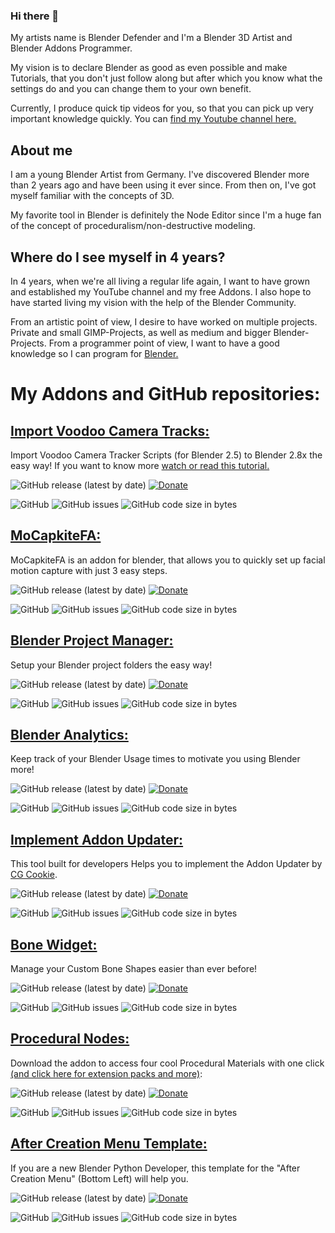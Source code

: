 ### Hi there 👋

My artists name is Blender Defender and I'm a Blender 3D Artist and Blender Addons Programmer.

My vision is to declare Blender as good as even possible and make Tutorials, that you don't just follow along but after which you know what the settings do and you can change them to your own benefit. 

Currently, I produce quick tip videos for you, so that you can pick up very important knowledge quickly. You can [find my Youtube channel here.](https://www.youtube.com/channel/UCye7Q9pi_3WlW4G7h8DNCWw)

## About me

I am a young Blender Artist from Germany. I've discovered Blender more than 2 years ago and have been using it ever since. From then on, I've got myself familiar with the concepts of 3D.


My favorite tool in Blender is definitely the Node Editor since I'm a huge fan of the concept of proceduralism/non-destructive modeling.

## Where do I see myself in 4 years?

In 4 years, when we're all living a regular life again, I want to have grown and established my YouTube channel and my free Addons. I also hope to have started living my vision with the help of the Blender Community.

From an artistic point of view, I desire to have worked on multiple projects. Private and small GIMP-Projects, as well as medium and bigger Blender-Projects.
From a programmer point of view, I want to have a good knowledge so I can program for [Blender.](https://www.blender.org/)


# My Addons and GitHub repositories:

## [Import Voodoo Camera Tracks:](https://github.com/BlenderDefender/io_voodoo_tracks)
Import Voodoo Camera Tracker Scripts (for Blender 2.5) to Blender 2.8x the easy way!
If you want to know more [watch or read this tutorial.](https://defenderblender.artstation.com/pages/voodoo-tracker-is-outdated-but-heres-how-you-can-still-use-it-in-blender)

![GitHub release (latest by date)](https://img.shields.io/github/v/release/BlenderDefender/io_voodoo_tracks?label=Version&style=for-the-badge)
[![Donate](https://img.shields.io/badge/DONATE!%20Funding%20Goal%3A%20%241000%20(1%20Week%20Developer%20Time)-%2410-red?style=for-the-badge&logo=paypal)](https://www.paypal.com/donate?hosted_button_id=5XJLJRSZW7Q9A)

![GitHub](https://img.shields.io/github/license/BlenderDefender/io_voodoo_tracks?color=green&style=for-the-badge)
![GitHub issues](https://img.shields.io/github/issues/BlenderDefender/io_voodoo_tracks?style=for-the-badge)
![GitHub code size in bytes](https://img.shields.io/github/languages/code-size/BlenderDefender/io_voodoo_tracks?style=for-the-badge)


## [MoCapkiteFA:](https://github.com/BlenderDefender/MoCapkiteFA)
MoCapkiteFA is an addon for blender, that allows you to quickly set up facial motion capture with just 3 easy steps.

![GitHub release (latest by date)](https://img.shields.io/github/v/release/BlenderDefender/MoCapkiteFA?label=Version&style=for-the-badge)
[![Donate](https://img.shields.io/badge/DONATE!%20Funding%20Goal%3A%20%24140%20(1%20Day%20Developer%20Time)-%240-red?style=for-the-badge&logo=paypal)](https://www.paypal.com/donate?hosted_button_id=G55AG65MPHLM6)

![GitHub](https://img.shields.io/github/license/BlenderDefender/MoCapkiteFA?color=green&style=for-the-badge)
![GitHub issues](https://img.shields.io/github/issues/BlenderDefender/MoCapkiteFA?style=for-the-badge)
![GitHub code size in bytes](https://img.shields.io/github/languages/code-size/BlenderDefender/MoCapkiteFA?style=for-the-badge)


## [Blender Project Manager:](https://github.com/BlenderDefender/blender_project_manager)
Setup your Blender project folders the easy way! 

![GitHub release (latest by date)](https://img.shields.io/github/v/release/BlenderDefender/blender_project_starter?label=Version&style=for-the-badge)
[![Donate](https://img.shields.io/badge/DONATE!%20Funding%20Goal%3A%20%241000%20(1%20Week%20Developer%20Time)-%243-red?style=for-the-badge&logo=paypal)](https://www.paypal.com/donate?hosted_button_id=DZE9NFSFPFMYS)

![GitHub](https://img.shields.io/github/license/BlenderDefender/blender_project_starter?color=green&style=for-the-badge)
![GitHub issues](https://img.shields.io/github/issues/BlenderDefender/blender_project_starter?style=for-the-badge)
![GitHub code size in bytes](https://img.shields.io/github/languages/code-size/BlenderDefender/blender_project_starter?style=for-the-badge)


## [Blender Analytics:](https://github.com/BlenderDefender/Blender-Analytics)
Keep track of your Blender Usage times to motivate you using Blender more! 

![GitHub release (latest by date)](https://img.shields.io/github/v/release/BlenderDefender/Blender-Analytics?label=Version&style=for-the-badge)
[![Donate](https://img.shields.io/badge/DONATE!%20Funding%20Goal%3A%20%24140%20(1%20Day%20Developer%20Time)-%245-red?style=for-the-badge&logo=paypal)](https://www.paypal.com/donate?hosted_button_id=TPH9D4NXRDP9Y)

![GitHub](https://img.shields.io/github/license/BlenderDefender/Blender-Analytics?color=green&style=for-the-badge)
![GitHub issues](https://img.shields.io/github/issues/BlenderDefender/Blender-Analytics?style=for-the-badge)
![GitHub code size in bytes](https://img.shields.io/github/languages/code-size/BlenderDefender/Blender-Analytics?style=for-the-badge)


## [Implement Addon Updater:](https://github.com/BlenderDefender/implement_addon_updater)
This tool built for developers Helps you to implement the Addon Updater by [CG Cookie](https://github.com/CGCookie/blender-addon-updater).

![GitHub release (latest by date)](https://img.shields.io/github/v/release/BlenderDefender/implement_addon_updater?label=Version&style=for-the-badge)
[![Donate](https://img.shields.io/badge/DONATE!%20Funding%20Goal%3A%20%24280%20(2%20Days%20Developer%20Time)-%240-red?style=for-the-badge&logo=paypal)](https://www.paypal.com/donate?hosted_button_id=HFM7R3K9VXEXJ)

![GitHub](https://img.shields.io/github/license/BlenderDefender/implement_addon_updater?color=green&style=for-the-badge)
![GitHub issues](https://img.shields.io/github/issues/BlenderDefender/implement_addon_updater?style=for-the-badge)
![GitHub code size in bytes](https://img.shields.io/github/languages/code-size/BlenderDefender/implement_addon_updater?style=for-the-badge)



## [Bone Widget:](https://github.com/BlenderDefender/boneWidget)
Manage your Custom Bone Shapes easier than ever before!

![GitHub release (latest by date)](https://img.shields.io/github/v/release/BlenderDefender/boneWidget?label=Version&style=for-the-badge)
[![Donate](https://img.shields.io/badge/DONATE!%20Funding%20Goal%3A%20%24560%20(4%20Days%20Developer%20Time)-%240-red?style=for-the-badge&logo=paypal)](https://www.paypal.com/donate?hosted_button_id=TXWH8AL9UJDUJ)

![GitHub](https://img.shields.io/github/license/BlenderDefender/boneWidget?color=green&style=for-the-badge)
![GitHub issues](https://img.shields.io/github/issues/BlenderDefender/boneWidget?style=for-the-badge)
![GitHub code size in bytes](https://img.shields.io/github/languages/code-size/BlenderDefender/boneWidget?style=for-the-badge)


## [Procedural Nodes:](https://github.com/BlenderDefender/ProceduralNodes)
Download the addon to access four cool Procedural Materials with one click [(and click here for extension packs and more)](https://gumroad.com/blenderdefender):

![GitHub release (latest by date)](https://img.shields.io/github/v/release/BlenderDefender/ProceduralNodes?label=Version&style=for-the-badge)
[![Donate](https://img.shields.io/badge/DONATE!%20Funding%20Goal%3A%20%24140%20(1%20Day%20Developer%20Time)-%240-red?style=for-the-badge&logo=paypal)](https://www.paypal.com/donate?hosted_button_id=WNJX7UUG4W6P2)

![GitHub](https://img.shields.io/github/license/BlenderDefender/ProceduralNodes?color=green&style=for-the-badge)
![GitHub issues](https://img.shields.io/github/issues/BlenderDefender/ProceduralNodes?style=for-the-badge)
![GitHub code size in bytes](https://img.shields.io/github/languages/code-size/BlenderDefender/ProceduralNodes?style=for-the-badge)


## [After Creation Menu Template:](https://github.com/BlenderDefender/After-Creation-Menu-Template)
If you are a new Blender Python Developer, this template for the "After Creation Menu" (Bottom Left) will help you.

![GitHub release (latest by date)](https://img.shields.io/github/v/release/BlenderDefender/After-Creation-Menu-Template?label=Version&style=for-the-badge)
[![Donate](https://img.shields.io/badge/DONATE!%20Funding%20Goal%3A%20%2440%20(2%20Hours%20Developer%20Time)-%240-red?style=for-the-badge&logo=paypal)](https://www.paypal.com/donate?hosted_button_id=94EG5KLXM6WWU)

![GitHub](https://img.shields.io/github/license/BlenderDefender/After-Creation-Menu-Template?color=green&style=for-the-badge)
![GitHub issues](https://img.shields.io/github/issues/BlenderDefender/After-Creation-Menu-Template?style=for-the-badge)
![GitHub code size in bytes](https://img.shields.io/github/languages/code-size/BlenderDefender/After-Creation-Menu-Template?style=for-the-badge)


<!--
**BlenderDefender/BlenderDefender** is a ✨ _special_ ✨ repository because its `README.md` (this file) appears on your GitHub profile.

Here are some ideas to get you started:

- 🔭 I’m currently working on ...
- 🌱 I’m currently learning ...
- 👯 I’m looking to collaborate on ...
- 🤔 I’m looking for help with ...
- 💬 Ask me about ...
- 📫 How to reach me: ...
- 😄 Pronouns: ...
- ⚡ Fun fact: ...
-->
